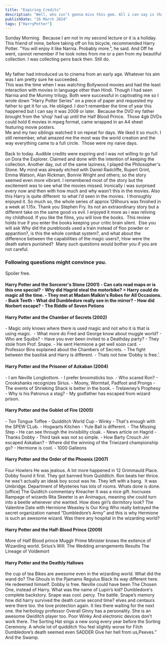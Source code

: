 ```yaml
---
title: "Expiring Credits"
description: "Well, who isn’t gonna miss this gem. All i can say is thank you. Thank You for being the you. The Godfather of Shonen Manga.                                    "
publishDate: "26 March 2024"
tags: ["HarryPotter"]
---
```


Sunday Morning. 
Because I am not in my second lecture or it is a holiday. 
This friend of mine, before taking off on his bicycle, recommended Harry Potter.
“You will enjoy it like Narnia. Probably more.”, he said.
And Off he went, cannot remember if he took notes from me or a pen from my beautiful collection.
I was collecting pens back then.
Still do.

<br> My father had introduced us to cinema from an early age. Whatever his aim was I am pretty sure he succeeded. 
<br>This was the time when I was watching Bollywood movies and had the least interaction with movies in language other than Hindi.
Though I had seen Narnia and the Mummy trilogy. Both were successful in captivating me so I wrote down “Harry Potter Series” on a piece of paper and requested my father to get it for us. He obliged.
I don't remember the time of year this happened but I can say it was 2009 or later. 
Because the DVD my father brought from the ‘shop’ had up until the Half Blood Prince. 
Those 4gb DVDs could hold 6 movies in mpeg format, came wrapped in an A4 sheet featuring movie posters.
<br>Me and my two siblings watched it on repeat for days.
We liked it so much. I still remember, what amazed me the most was the world creation and the way everything came to a full circle. 
Those were my naive days.
<br>
<br>
Back to today.
Audible credits were expiring and I was not willing to go full on Dora the Explorer. Claimed and done with the intention of keeping the collection.
Another day, out of the same laziness, I played the Philosopher's Stone.
My mind was already etched with Daniel Radcliffe, Rupert Grint, Emma Watson, Alan Rickman, Bonnie Wright and others; so the story seemed even more vibrant.
I remembered most of the story but the excitement was to see what the movies missed.
Ironically i was surprised every now and then with how much and why wasn’t this in the movies.
Also this Harry is quite different  to what I'd seen in the movies. 
I thoroughly enjoyed it.
So much so, the whole series of approx 126hours was finished in a week at 1.15x. Thank you Stephen Fry.
Its not an extraordinary story but a different take on the same good vs evil.
I enjoyed it more as i was reliving my childhood.
If you like the films, you will love the books. 
This review holds true if you enter the books keeping your critic brain silent. 
Else you will ask Why did the purebloods used a train instead of floo powder or apparition?, is this the whole combat system?, and what about the difference between the capabilities of the magic users?,
How were the death eaters punished? 
Many such questions would bother you if you are not careful.

<h3>Following questions might convince you. </h3>
Spoiler free.
<br>
<h4>Harry Potter and the Sorcerer's Stone (2001)
- Can cats read maps or is this one special?
- Why did Hagrid steal the motorbike?
= Harry could do magic all the time.
- They met at Madam Malkin's Robes for All Occasions.
- Buck Teeth
- What did Dumbledore really see in the mirror?
- How did Norbert escape?
- The Riddle of Seven Potions
<br>
<h4>Harry Potter and the Chamber of Secrets (2002) </h4>
- Magic only knows where there is used magic and not who it is that is using magic. 
- What more do Fred and George know about muggle world?
- Who are Squibs?
- Have you ever been invited to a Deathday party?
- They stole from Prof. Snape.
- He sent Hermione a get well soon card.
- Professor Bins explained about the Chambers of Secrets.
- The fight between the basilisk and Harry is different.
- Thats not how ‘Dobby is free.’.
  <br>
<h4>Harry Potter and the Prisoner of Azkaban (2004) </h4>
- I am Neville Longbottom.
- I prefer broomsticks too.
- Who scared Ron?
- Crookshanks recognizes Sirius.
- Moony, Wormtail, Padfoot and Prongs
- The events of Shrieking Shack is better in the book.
- Trelawney’s Prophesy
- Why is his Patronus a stag?
- My godfather has escaped from wizard prison.
<br>
<h4>Harry Potter and the Goblet of Fire (2005) </h4>
- Ton Tongue Toffee
- Quidditch World Cup
- Winky
- That's enough with the SPEW CLub.
- Hogwarts Kitchen
- Yule Ball is different.
- The Missing Step
- He can see through the invisibility cloak.
- News article on Hagrid
- Thanks Dobby
- Third task was not so simple.
- How Barty Crouch Jnr escaped Askaban?
- Where did the winning of the Triwizard championship go?
- Hermione is cool.
- 1000 Galleons
<br>
<h4>Harry Potter and the Order of the Phoenix (2007) </h4>
Four Howlers
He was jealous.
A lot more happened in 12 Grimmauld Place.
Dobby found it first.
They got banned from Quidditch.
Ron beats her thrice.
he was’t actually an ideak boy scout was he.
They left with a bang. 
It was Umbridge.
Department of Mysteries has lots of rooms.
Whats done is done.[office]
The Quiditch commentary
Kreacher
It was a nice gift.
hocruxes
Rampage of wizards
Rita Skeeter is an Animagus, meaning she could turn into a beetle whenever she wanted.
How does girl’s dormitory look?
The Valentine Date with Hermione
Weasley Is Our King
Who really betrayed the secret organization named “Dumbledore’s Army” and this is why Hermione is such an awesome wizard.
Was there any hospital in the wizarding world?
<h4>Harry Potter and the Half-Blood Prince (2009) </h4>
More of Half Blood prince
Mugglr Prime Minister knows the exitence of Wizarding world.
Sirius’s Will.
The Wedding arrangements
Results
The Lineage of Voldemort
<h4>Harry Potter and the Deathly Hallows </h4>
the cup of tea
Bikes are awesome even in the wizarding world.
What did the wand do?
The Ghouls in the Pjamams
Regulus Black
Its way different here.
He redeemed himself.
Dobby is free.
Neville could have been The Chosen One, instead of Harry.
What was the name of Lupin’s kid?
Dumbledore's complete backstory.
Snape was cool.
percy.
The battle.
Snape’s memory
how did harry survived the death curse second time?
elves and centaurs were there too.
the love protection again.
It lies there waiting for the next one.
the herbology professor
Overall
Ginny has a personality. She is an awesome Qwiditch player too.
Poor Winky
And electronic devices don't work there.
The Sorting Hat sings a new song every year before the Sorting Ceremony.
A whole lot of quidditch
You feel slightly worse for Filch
Dumbledore’s death seemed even SADDER
Give her hell from us,Peeves.” And the Swamp.
